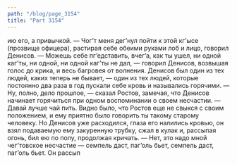```yaml
---
path: "/blog/page_3154"
title: "Part 3154"
---
```


ию его, а привычкой.
— Чог’т меня дег’нул пойти к этой кг’ысе (прозвище офицера), растирая себе обеими руками лоб и лицо, говорил Денисов. — Можешь себе пг’едставить, вчег’а, как ты ушел, ни одной каг’ты, ни одной, ни одной каг’ты не дал, — говорил Денисов, возвышая голос до крика, и весь багровея от волнения.
Денисов был один из тех людей, каких теперь не бывает, — один из тех людей, которые постоянно два раза в год пускали себе кровь и назывались горячими.
— Ну, полно, дело прошлое, — сказал Ростов, замечая, что Денисов начинает горячиться при одном воспоминании о своем несчастии. — Давай лучше чай пить.
Видно было, что Ростов еще не свыкся с своим положением, и ему приятно было говорить ты такому старому человеку. Но Денисов уже расходился, глаза его налились кровью, он взял подаваемую ему закуренную трубку, сжал в кулак и, рассыпая огонь, бил ею по полу, продолжая кричать.
— Нет, это надо мной чег’товское несчастие — семпель даст, паг’оль бьет, семпель даст, паг’оль бьет.
Он рассып
